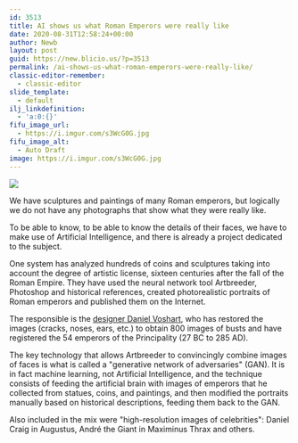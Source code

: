 ```yaml
---
id: 3513
title: AI shows us what Roman Emperors were really like
date: 2020-08-31T12:58:24+00:00
author: Newb
layout: post
guid: https://new.blicio.us/?p=3513
permalink: /ai-shows-us-what-roman-emperors-were-really-like/
classic-editor-remember:
  - classic-editor
slide_template:
  - default
ilj_linkdefinition:
  - 'a:0:{}'
fifu_image_url:
  - https://i.imgur.com/s3WcG0G.jpg
fifu_image_alt:
  - Auto Draft
image: https://i.imgur.com/s3WcG0G.jpg
---
```

![](https://i.imgur.com/mDctTPn.jpg)

We have sculptures and paintings of many Roman emperors, but logically we do not have any photographs that show what they were really like.

To be able to know, to be able to know the details of their faces, we have to make use of Artificial Intelligence, and there is already a project dedicated to the subject.

One system has analyzed hundreds of coins and sculptures taking into account the degree of artistic license, sixteen centuries after the fall of the Roman Empire. They have used the neural network tool Artbreeder, Photoshop and historical references, created photorealistic portraits of Roman emperors and published them on the Internet.

The responsible is the [designer Daniel Voshart](https://voshart.com/ROMAN-EMPEROR-PROJECT), who has restored the images (cracks, noses, ears, etc.) to obtain 800 images of busts and have registered the 54 emperors of the Principality (27 BC to 285 AD).

The key technology that allows Artbreeder to convincingly combine images of faces is what is called a "generative network of adversaries" (GAN). It is in fact machine learning, not Artificial Intelligence, and the technique consists of feeding the artificial brain with images of emperors that he collected from statues, coins, and paintings, and then modified the portraits manually based on historical descriptions, feeding them back to the GAN.

Also included in the mix were "high-resolution images of celebrities": Daniel Craig in Augustus, André the Giant in Maximinus Thrax and others.